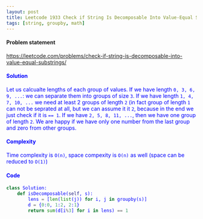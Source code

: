 ```yaml
---
layout: post
title: Leetcode 1933 Check if String Is Decomposable Into Value-Equal Substrings
tags: [string, groupby, math]
---
```


#### Problem statement

<a href="https://leetcode.com/problems/check-if-string-is-decomposable-into-value-equal-substrings/"> <font color = blue>https://leetcode.com/problems/check-if-string-is-decomposable-into-value-equal-substrings/

#### Solution
Let us calcualte lengths of each group of values. If we have length `0, 3, 6, 9, ...`: we can separate them into groups of size `3`. If we have length `1, 4, 7, 10, ...` we need at least 2 groups of length `2` (in fact group of length `1` can not be seprated at all, but we can assume it it `2`, because in the end we just check if it is `== 1`. If we have `2, 5, 8, 11, ...`, then we have one group of length `2`. We are happy if we have only one number from the last group and zero from other groups.

#### Complexity
Time complexity is `O(n)`, space compexity is `O(n)` as well (space can be reduced to `O(1)`)

#### Code
```python
class Solution:
    def isDecomposable(self, s):
        lens = [len(list(j)) for i, j in groupby(s)]
        d = {0:0, 1:2, 2:1}
        return sum(d[i%3] for i in lens) == 1
```

